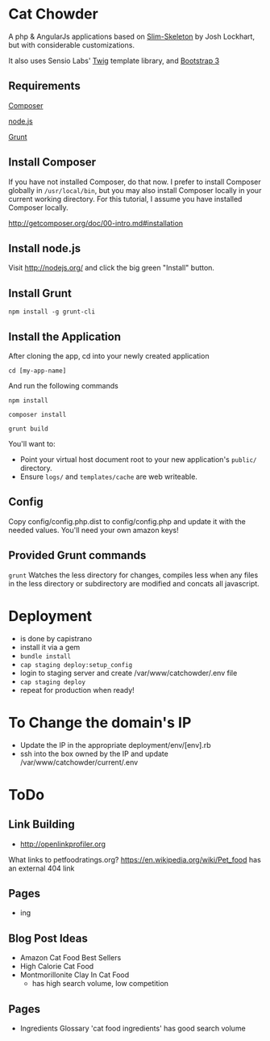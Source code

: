 # Cat Chowder

A php & AngularJs applications based on [Slim-Skeleton](https://github.com/codeguy/Slim-Skeleton) by Josh Lockhart,
 but with considerable customizations.

It also uses Sensio Labs' [Twig](http://twig.sensiolabs.org) template library, and [Bootstrap 3](http://getbootstrap.com)

## Requirements

[Composer](http://getcomposer.org/)

[node.js](http://nodejs.org/)

[Grunt](http://gruntjs.com)

## Install Composer

If you have not installed Composer, do that now. I prefer to install Composer globally in `/usr/local/bin`, but you may also install Composer locally in your current working directory. For this tutorial, I assume you have installed Composer locally.

<http://getcomposer.org/doc/00-intro.md#installation>

## Install node.js

Visit <http://nodejs.org/> and click the big green "Install" button.

## Install Grunt

`npm install -g grunt-cli`


## Install the Application

After cloning the app, cd into your newly created application

`cd [my-app-name]`

And run the following commands

`npm install`

`composer install`

`grunt build`

You'll want to:
* Point your virtual host document root to your new application's `public/` directory.
* Ensure `logs/` and `templates/cache` are web writeable.

## Config

Copy config/config.php.dist to config/config.php and update it with the needed values. You'll need your own amazon keys!

## Provided Grunt commands

`grunt`
Watches the less directory for changes, compiles less when any files in the less directory or subdirectory are modified and concats all javascript.


# Deployment

* is done by capistrano
* install it via a gem
* ```bundle install```
* ```cap staging deploy:setup_config```
* login to staging server and create /var/www/catchowder/.env file
* ```cap staging deploy```
* repeat for production when ready!

# To Change the domain's IP

* Update the IP in the appropriate deployment/env/[env].rb
* ssh into the box owned by the IP and update /var/www/catchowder/current/.env

# ToDo

## Link Building

* http://openlinkprofiler.org

What links to petfoodratings.org? https://en.wikipedia.org/wiki/Pet_food  has an external 404 link

## Pages

* ing

## Blog Post Ideas

* Amazon Cat Food Best Sellers
* High Calorie Cat Food
* Montmorillonite Clay In Cat Food
    * has high search volume, low competition
    
## Pages

* Ingredients Glossary
    'cat food ingredients' has good search volume

